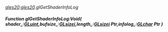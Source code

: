 _[gles20](../../modules/gles20/gles20-module.md):[gles20](../../modules/gles20/gles20-module.md).glGetShaderInfoLog_
##### Function glGetShaderInfoLog:Void( shader_:[GLuint](../../modules/gles20/gles20-gluint.md),bufsize_:[GLsizei](../../modules/gles20/gles20-glsizei.md),length_:[GLsizei](../../modules/gles20/gles20-glsizei.md) Ptr,infolog_:[GLchar](../../modules/gles20/gles20-glchar.md) Ptr )
